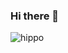 ### Hi there 👋
![hippo](https://media3.giphy.com/media/aUovxH8Vf9qDu/giphy.gif)
<!--
**leonlolleonlol/leonlolleonlol** is a ✨ _special_ ✨ repository because its `README.md` (this file) appears on your GitHub profile.

Here are some ideas to get you started:

- 🔭 I’m currently working on github
- 🌱 I’m currently learning github
- 👯 I’m looking to collaborate on github
- 🤔 I’m looking for help with github
- 📫 How to reach me: 2162949@bdeb.qc.ca
- ⚡ Fun fact: I coded chess on java trying to upload on git hub
-->
